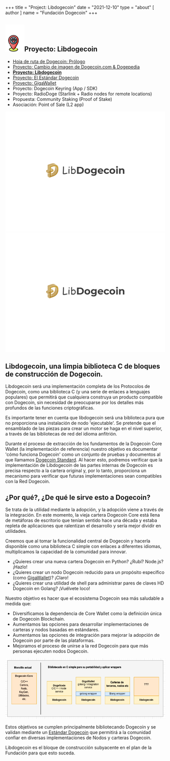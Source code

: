 +++
title = "Project: Libdogecoin"
date = "2021-12-10"
type = "about"
[ author ]
name = "Fundación Dogecoin"
+++

<section class="presentation">
<div class="left">

<div class="title">


 ## <img width="60px" style='display: inline;' src="/marker.png"/>Proyecto: Libdogecoin 

<div class="underline"></div>
</div>

<div class="description">
 
* [Hoja de ruta de Dogecoin: Prólogo](/es/trailmap/prologue/) 
* [Proyecto: Cambio de imagen de Dogecoin.com & Dogepedia](/es/trailmap/website/)
* [**Proyecto: Libdogecoin**](/es/trailmap/libdogecoin/)
* [Proyecto: El Estándar Dogecoin](/es/trailmap/standard/)
* [Proyecto: GigaWallet](/es/trailmap/gigawallet/)
* Proyecto: Dogecoin Keyring (App / SDK)
* Proyecto: RadioDoge (Starlink + Radio nodes for remote locations)
* Propuesta: Community Staking (Proof of Stake)
* Asociación: Point of Sale (L2 app) 

</div>

</div>

<div class="right">
<img class="dogegoin-light" src="/logo-libdogecoin.jpg" alt="Dogecoin logo">
<img class="dogegoin-dark" src="/logo-libdogecoin.jpg" alt="Dogecoin logo">
</div>


</section>

<section class='board'>

## Libdogecoin, una limpia biblioteca C de bloques de construcción de Dogecoin.

Libdogecoin será una implementación completa de los Protocolos de Dogecoin, como una biblioteca C (y una serie de enlaces a lenguajes populares) que permitirá que cualquiera construya un producto compatible con Dogecoin, sin necesidad de preocuparse por los detalles más profundos de las funciones criptográficas.

Es importante tener en cuenta que libdogecoin será una biblioteca pura que no proporciona una instalación de nodo 'ejecutable'. Se pretende que el ensamblado de las piezas para crear un motor se haga en el nivel superior, a través de las bibliotecas de red del idioma anfitrión.

Durante el proceso de extracción de los fundamentos de la Dogecoin Core Wallet (la implementación de referencia) nuestro objetivo es documentar 'cómo funciona Dogecoin' como un conjunto de pruebas y documentos al que llamamos [Dogecoin Standard](/es/trailmap/standard).
Al hacer esto, podremos verificar que la implementación de Libdogecoin
de las partes internas de Dogecoin es precisa respecto a la cartera original y, por lo tanto, proporciona un mecanismo para verificar que futuras implementaciones sean compatibles con la Red Dogecoin.

## ¿Por qué?, ¿De qué le sirve esto a Dogecoin?

Se trata de la utilidad mediante la adopción, y la adopción viene a través de la integración. En este momento, la vieja cartera Dogecoin Core está llena de metáforas de escritorio que tenían sentido hace una década y estaba repleta de aplicaciones que ralentizan el desarrollo
y sería mejor dividir en utilidades.

Creemos que al tomar la funcionalidad central de Dogecoin y hacerla
disponible como una biblioteca C simple con enlaces a diferentes idiomas, multiplicamos la capacidad de la comunidad para innovar.

* ¿Quieres crear una nueva cartera Dogecoin en Python? ¿Rubí? Node.js? ¡Hazlo!
* ¿Quieres crear un nodo Dogecoin reducido para un propósito específico (como [GigaWallet](/es/trailmap/gigawallet))? ¡Claro!
* ¿Quieres crear una utilidad de shell para administrar pares de claves HD Dogecoin en Golang? ¡Vuélvete loco!

Nuestro objetivo es hacer que el ecosistema Dogecoin sea más saludable a medida que:

* Diversificamos la dependencia de Core Wallet como la definición única de Dogecoin Blockchain.
* Aumentamos las opciones para desarrollar implementaciones de carteras y nodos basadas en estándares.
* Aumentamos las opciones de integración para mejorar la adopción de Dogecoin por parte de las plataformas.
* Mejoramos el proceso de unirse a la red Dogecoin para que más personas ejecuten nodos Dogecoin.

<img class='center' src="/libdogecoin-purpose-es.png">

Estos objetivos se cumplen principalmente bibliotecando Dogecoin y se validan mediante un [Estándar Dogecoin](/es/trailmap/standard) que permitirá a la comunidad confiar en diversas implementaciones de Nodos y carteras Dogecoin.

Libdogecoin es el bloque de construcción subyacente en el plan de la Fundación para que esto suceda.

</section>
